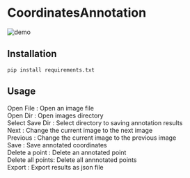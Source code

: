 # CoordinatesAnnotation

![demo](https://user-images.githubusercontent.com/36182771/66269898-11e69b00-e889-11e9-81f5-2d5c5e1b0de1.jpg)


## Installation
```
pip install requirements.txt
```

## Usage
Open File        : Open an image file  
Open Dir         : Open images directory  
Select Save Dir  : Select directory to saving annotation results  
Next             : Change the current image to the next image  
Previous         : Change the current image to the previous image  
Save             : Save annotated coordinates  
Delete a point   : Delete an annotated point  
Delete all points: Delete all annnotated points   
Export           : Export results as json file  

